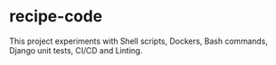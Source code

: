 # recipe-code
This project experiments with Shell scripts, Dockers, Bash commands, Django unit tests, CI/CD and Linting.
